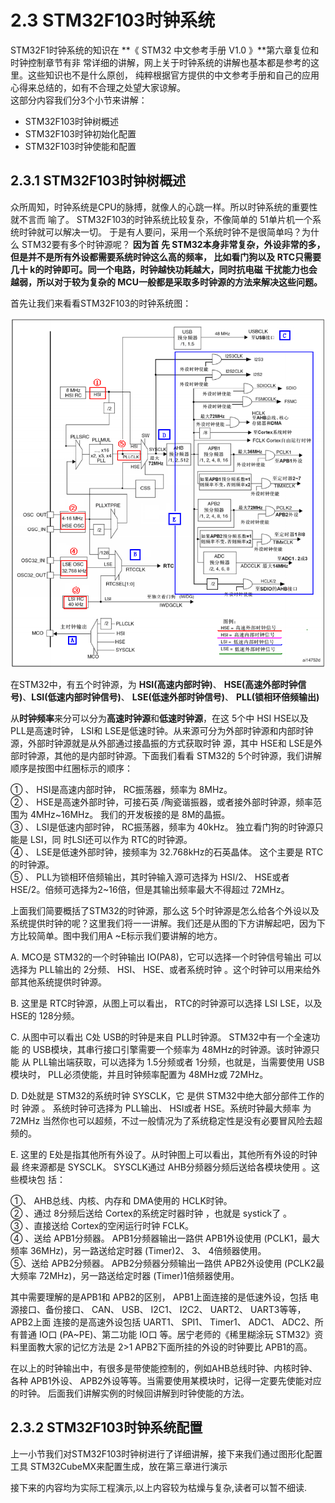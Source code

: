# 2.3 STM32F103时钟系统

STM32F1时钟系统的知识在 **《 STM32 中文参考手册 V1.0 》**第六章复位和时钟控制章节有非 常详细的讲解，网上关于时钟系统的讲解也基本都是参考的这里。这些知识也不是什么原创， 纯粹根据官方提供的中文参考手册和自己的应用心得来总结的，如有不合理之处望大家谅解。\
这部分内容我们分3个小节来讲解：

* STM32F103时钟树概述
* STM32F103时钟初始化配置
* STM32F103时钟使能和配置

## 2.3.1 STM32F103时钟树概述

众所周知，时钟系统是CPU的脉搏，就像人的心跳一样。所以时钟系统的重要性就不言而 喻了。 STM32F103的时钟系统比较复杂，不像简单的 51单片机一个系统时钟就可以解决一切。 于是有人要问，采用一个系统时钟不是很简单吗？为什么 STM32要有多个时钟源呢？ **因为首 先 STM32本身非常复杂，外设非常的多，但是并不是所有外设都需要系统时钟这么高的频率， 比如看门狗以及 RTC只需要几十 k的时钟即可。同一个电路，时钟越快功耗越大，同时抗电磁 干扰能力也会越弱，所以对于较为复杂的 MCU一般都是采取多时钟源的方法来解决这些问题。**

首先让我们来看看STM32F103的时钟系统图：

![](../.gitbook/assets/2021-08-16-21-38-09.png)

在STM32中，有五个时钟源，为 **HSI(高速内部时钟)**、 **HSE(高速外部时钟信号)**、**LSI(低速内部时钟信号)**、 **LSE(低速外部时钟信号)**、 **PLL(锁相环倍频输出)**

从**时钟频率**来分可以分为**高速时钟源**和**低速时钟源**，在这 5个中 HSI HSE以及 PLL是高速时钟， LSI和 LSE是低速时钟。从来源可分为外部时钟源和内部时钟源，外部时钟源就是从外部通过接晶振的方式获取时钟 源，其中 HSE和 LSE是外部时钟源，其他的是内部时钟源。下面我们看看 STM32的 5个时钟源，我们讲解顺序是按图中红圈标示的顺序：

① 、 HSI是高速内部时钟， RC振荡器，频率为 8MHz。\
② 、 HSE是高速外部时钟，可接石英 /陶瓷谐振器，或者接外部时钟源，频率范围为 4MHz\~16MHz。 我们的开发板接的是 8M的晶振。\
③ 、 LSI是低速内部时钟， RC振荡器，频率为 40kHz。 独立看门狗的时钟源只能是 LSI，同 时LSI还可以作为 RTC的时钟源。\
④ 、 LSE是低速外部时钟，接频率为 32.768kHz的石英晶体。 这个主要是 RTC的时钟源。\
⑤ 、 PLL为锁相环倍频输出，其时钟输入源可选择为 HSI/2、 HSE或者 HSE/2。倍频可选择为2\~16倍，但是其输出频率最大不得超过 72MHz。

上面我们简要概括了STM32的时钟源，那么这 5个时钟源是怎么给各个外设以及系统提供时钟的呢？这里我们将一一讲解。我们还是从图的下方讲解起吧，因为下方比较简单。图中我们用A \~E标示我们要讲解的地方。

A. MCO是 STM32的一个时钟输出 IO(PA8)，它可以选择一个时钟信号输出 可以 选择为 PLL输出的 2分频、 HSI、 HSE、或者系统时钟 。这个时钟可以用来给外 部其他系统提供时钟源。

B. 这里是 RTC时钟源，从图上可以看出， RTC的时钟源可以选择 LSI LSE，以及 HSE的 128分频。

C. 从图中可以看出 C处 USB的时钟是来自 PLL时钟源。 STM32中有一个全速功能 的 USB模块，其串行接口引擎需要一个频率为 48MHz的时钟源。该时钟源只能 从 PLL输出端获取，可以选择为 1.5分频或者 1分频，也就是，当需要使用 USB模块时， PLL必须使能，并且时钟频率配置为 48MHz或 72MHz。

D. D处就是 STM32的系统时钟 SYSCLK，它 是供 STM32中绝大部分部件工作的时 钟源 。 系统时钟可选择为 PLL输出、 HSI或者 HSE。系统时钟最大频率 为 72MHz 当然你也可以超频，不过一般情况为了系统稳定性是没有必要冒风险去超频的。

E. 这里的 E处是指其他所有外设了。从时钟图上可以看出，其他所有外设的时钟最 终来源都是 SYSCLK。 SYSCLK通过 AHB分频器分频后送给各模块使用 。这些模块包 括：

①、 AHB总线、内核、内存和 DMA使用的 HCLK时钟。\
② 、通过 8分频后送给 Cortex的系统定时器时钟 ，也就是 systick了 。\
③ 、直接送给 Cortex的空闲运行时钟 FCLK。\
④ 、送给 APB1分频器。 APB1分频器输出一路供 APB1外设使用 (PCLK1，最大频率 36MHz)，另一路送给定时器 (Timer)2、 3、 4倍频器使用。\
⑤、送给 APB2分频器。 APB2分频器分频输出一路供 APB2外设使用 (PCLK2最大频率 72MHz)，另一路送给定时器 (Timer)1倍频器使用。

其中需要理解的是APB1和 APB2的区别， APB1上面连接的是低速外设，包括 电源接口、备份接口、 CAN、 USB、 I2C1、 I2C2、 UART2、 UART3等等， APB2上面 连接的是高速外设包括 UART1、 SPI1、 Timer1、 ADC1、 ADC2、所有普通 IO口 (PA\~PE)、第二功能 IO口 等。居宁老师的《稀里糊涂玩 STM32》资料里面教大家的记忆方法是 2>1 APB2下面所挂的外设的时钟要比 APB1的高。

在以上的时钟输出中，有很多是带使能控制的，例如AHB总线时钟、内核时钟、各种 APB1外设、 APB2外设等等。当需要使用某模块时，记得一定要先使能对应的时钟。 后面我们讲解实例的时候回讲解到时钟使能的方法。

## 2.3.2 STM32F103时钟系统配置

上一小节我们对STM32F103时钟树进行了详细讲解，接下来我们通过图形化配置工具 STM32CubeMX来配置生成，放在第三章进行演示

接下来的内容均为实际工程演示,以上内容较为枯燥与复杂,读者可以暂不细读.
